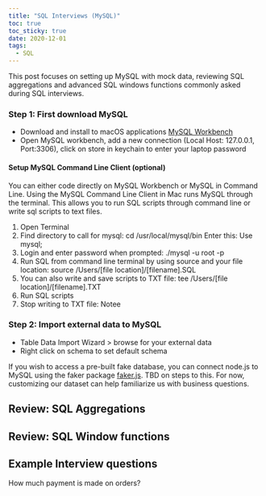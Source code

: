```yaml
---
title: "SQL Interviews (MySQL)"
toc: true
toc_sticky: true
date: 2020-12-01
tags:
  - SQL
---
```


This post focuses on setting up MySQL with mock data, reviewing SQL aggregations and advanced SQL windows functions commonly asked during SQL interviews. 

### Step 1: First download MySQL
- Download and install to macOS applications [MySQL Workbench](https://dev.mysql.com/downloads/workbench/)
- Open MySQL workbench, add a new connection (Local Host: 127.0.0.1, Port:3306), click on store in keychain to enter your laptop password 

#### Setup MySQL Command Line Client (optional)
You can either code directly on MySQL Workbench or MySQL in Command Line. Using the MySQL Command Line Client in Mac runs MySQL through the terminal. This allows you to run SQL scripts through command line or write sql scripts to text files.

1. Open Terminal
2. Find directory to call for mysql: cd /usr/local/mysql/bin Enter this: Use mysql;
3. Login and enter password when prompted: ./mysql -u root -p
4. Run SQL from command line terminal by using source and your file location: source /Users/[file location]/[filename].SQL
5. You can also write and save scripts to TXT file: tee /Users/[file location]/[filename].TXT
6. Run SQL scripts
7. Stop writing to TXT file: Notee

### Step 2: Import external data to MySQL
- Table Data Import Wizard > browse for your external data
- Right click on schema to set default schema 

If you wish to access a pre-built fake database, you can connect node.js to MySQL using the faker package [faker.js](https://github.com/Marak/Faker.js#readme). TBD on steps to this. For now, customizing our dataset can help familiarize us with business questions.


## Review: SQL Aggregations

## Review: SQL Window functions

## Example Interview questions
How much payment is made on orders?
